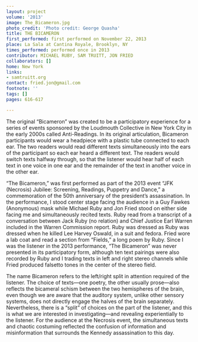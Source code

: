 ```yaml
---
layout: project
volume: '2013'
image: The_Bicameron.jpg
photo_credit: 'Photo credit: George Quasha'
title: THE BICAMERON
first_performed: first performed on November 22, 2013
place: La Sala at Cantina Royale, Brooklyn, NY
times_performed: performed once in 2013
contributor: MICHAEL RUBY, SAM TRUITT, JON FRIED
collaborators: []
home: New York
links:
- samtruitt.org
contact: fried.jon@gmail.com
footnote: ''
tags: []
pages: 616-617

---
```


The original “Bicameron” was created to be a participatory experience for a series of events sponsored by the Loudmouth Collective in New York City in the early 2000s called Anti-Readings. In its original articulation, Bicameron participants would wear a headpiece with a plastic tube connected to each ear. The two readers would read different texts simultaneously into the ears of the participant so each ear heard a different text. The readers would switch texts halfway through, so that the listener would hear half of each text in one voice in one ear and the remainder of the text in another voice in the other ear.

“The Bicameron,” was first performed as part of the 2013 event “JFK (Necrosis) Jubilee: Screening, Readings, Puppetry and Dance,” a commemoration of the 50th anniversary of the president’s assassination. In the performance, I stood center stage facing the audience in a Guy Fawkes (Anonymous) mask while Michael Ruby and Jon Fried stood on either side facing me and simultaneously recited texts. Ruby read from a transcript of a conversation between Jack Ruby (no relation) and Chief Justice Earl Warren included in the Warren Commission report. Ruby was dressed as Ruby was dressed when he killed Lee Harvey Oswald, in a suit and fedora. Fried wore a lab coat and read a section from “Fields,” a long poem by Ruby. Since I was the listener in the 2013 performance, “The Bicameron” was never presented in its participatory form, although ten text pairings were also recorded by Ruby and I trading texts in left and right stereo channels while Fried produced falsetto tones in the center of the stereo field.

The name Bicameron refers to the left/right split in attention required of the listener. The choice of texts—one poetry, the other usually prose—also reflects the bicameral schism between the two hemispheres of the brain, even though we are aware that the auditory system, unlike other sensory systems, does not directly engage the halves of the brain separately. Nevertheless, there is a “split” of choices on the part of the listener, and this is what we are interested in investigating—and revealing experientially to the listener. For the audience at the Necrosis event, the simultaneous texts and chaotic costuming reflected the confusion of information and misinformation that surrounds the Kennedy assassination to this day.
